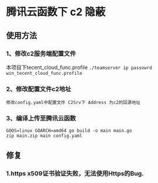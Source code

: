 # 腾讯云函数下 c2 隐蔽
## 使用方法
### 1、修改c2服务端配置文件
   本项目下tecent_cloud_func.profile
    ```
    ./teamserver ip passowrd win_tecent_cloud_func.profile
    ```
### 2、修改配置文件c2地址
    修改config.yaml中配置文件 C2Srv下 Address 为c2的回源地址
    
### 3、编译上传至腾讯云函数
```
GOOS=linux GOARCH=amd64 go build -o main main.go
zip main.zip main config.yaml
```    

## 修复
### 1.https x509证书验证失败，无法使用Https的Bug.



